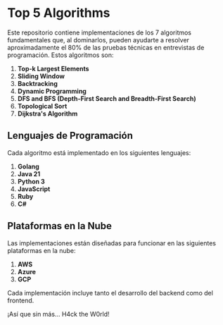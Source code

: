 # Top 5 Algorithms

Este repositorio contiene implementaciones de los 7 algoritmos fundamentales que, al dominarlos, pueden ayudarte a resolver aproximadamente el 80% de las pruebas técnicas en entrevistas de programación. Estos algoritmos son:

1. **Top-k Largest Elements**
2. **Sliding Window**
3. **Backtracking**
4. **Dynamic Programming**
5. **DFS and BFS (Depth-First Search and Breadth-First Search)**
6. **Topological Sort**
7. **Dijkstra's Algorithm**

## Lenguajes de Programación

Cada algoritmo está implementado en los siguientes lenguajes:

1. **Golang**
2. **Java 21**
3. **Python 3**
4. **JavaScript**
5. **Ruby**
6. **C#**

## Plataformas en la Nube

Las implementaciones están diseñadas para funcionar en las siguientes plataformas en la nube:

1. **AWS**
2. **Azure**
3. **GCP**

Cada implementación incluye tanto el desarrollo del backend como del frontend.

¡Así que sin más... H4ck the W0rld!

